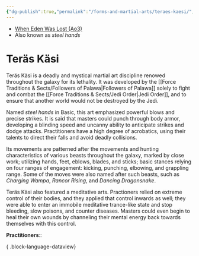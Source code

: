 ```yaml
---
{"dg-publish":true,"permalink":"/forms-and-martial-arts/teraes-kaesi/","tags":["technique"]}
---
```


- [When Eden Was Lost (Ao3)](https://archiveofourown.org/works/19334440/chapters/45992584)
- Also known as *steel hands*
# Teräs Käsi

Teräs Käsi is a deadly and mystical martial art discipline renowed throughout the galaxy for its lethality. It was developed by the [[Force Traditions & Sects/Followers of Palawa\|Followers of Palawa]] solely to fight and combat the [[Force Traditions & Sects/Jedi Order\|Jedi Order]], and to ensure that another world would not be destroyed by the Jedi. 

Named *steel hands* in Basic, this art emphasized powerful blows and precise strikes. It is said that masters could punch through body armor, developing a blinding speed and uncanny ability to anticipate strikes and dodge attacks. Practitioners have a high degree of acrobatics, using their talents to direct their falls and avoid deadly collisions. 

Its movements are patterned after the movements and hunting characteristics of various beasts throughout the galaxy, marked by close work; utilizing hands, feet, eblows, blades, and sticks; basic stances relying on four ranges of engagement: kicking, punching, elbowing, and grappling range. Some of the moves were also named after such beasts, such as *Charging Wampa*, *Rancor Rising*, and *Dancing Dragonsnake*.

Teräs Käsi also featured a meditative arts. Practioners relied on extreme control of their bodies, and they applied that control inwards as well; they were able to enter an immobile meditative trance-like state and stop bleeding, slow poisons, and counter diseases. Masters could even begin to heal their own wounds by channeling their mental energy back towards themselves with this control. 

**Practitioners**::

{ .block-language-dataview}
